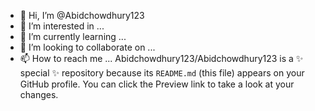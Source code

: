 - 👋 Hi, I’m @Abidchowdhury123
- 👀 I’m interested in ...
- 🌱 I’m currently learning ...
- 💞️ I’m looking to collaborate on ...
- 📫 How to reach me ...
Abidchowdhury123/Abidchowdhury123 is a ✨ special ✨ repository because its `README.md` (this file) appears on your GitHub profile.
You can click the Preview link to take a look at your changes.

